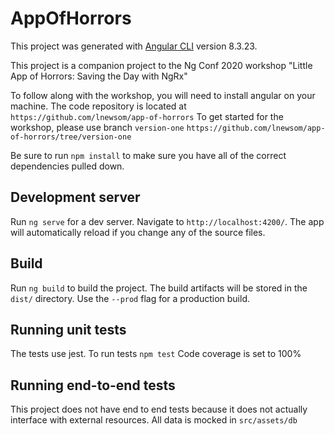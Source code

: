# AppOfHorrors

This project was generated with [Angular CLI](https://github.com/angular/angular-cli) version 8.3.23.

This project is a companion project to the Ng Conf 2020 workshop "Little App of Horrors: Saving the Day with NgRx"

To follow along with the workshop, you will need to install angular on your machine.
The code repository is located at `https://github.com/lnewsom/app-of-horrors`
To get started for the workshop, please use branch `version-one`
`https://github.com/lnewsom/app-of-horrors/tree/version-one`

Be sure to run `npm install` to make sure you have all of the correct dependencies pulled down. 

## Development server

Run `ng serve` for a dev server. Navigate to `http://localhost:4200/`. The app will automatically reload if you change any of the source files.

## Build

Run `ng build` to build the project. The build artifacts will be stored in the `dist/` directory. Use the `--prod` flag for a production build.

## Running unit tests

The tests use jest. To run tests `npm test` 
Code coverage is set to 100%

## Running end-to-end tests

This project does not have end to end tests because it does not actually interface with external resources. All data is mocked in `src/assets/db`
